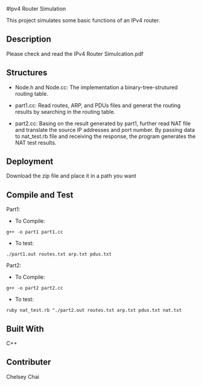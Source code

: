 #Ipv4 Router Simulation

This project simulates some basic functions of an IPv4 router. 
## Description
Please check and read the IPv4 Router Simulcation.pdf
## Structures
* Node.h and Node.cc: The implementation a binary-tree-strutured routing table.

* part1.cc: Read routes, ARP, and PDUs files and generat the routing results by searching in the routing table.

* part2.cc: Basing on the result generated by part1, further read NAT file and translate the source IP addresses and port number. By passing data to nat_test.rb file and receiving the response, the program generates the NAT test results.

## Deployment
Download the zip file and place it in a path you want
## Compile and Test
Part1:
* To Compile:
```
g++ -o part1 part1.cc
```
* To test:
```
./part1.out routes.txt arp.txt pdus.txt
```
Part2:
* To Compile:
```
g++ -o part2 part2.cc
```
* To test:
```
ruby nat_test.rb "./part2.out routes.txt arp.txt pdus.txt nat.txt
```
## Built With
C++
## Contributer
Chelsey Chai
